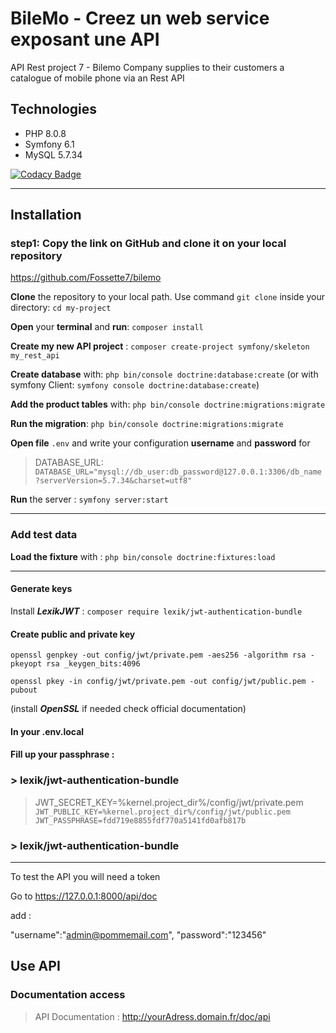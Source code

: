 # BileMo - Creez un web service exposant une API
API Rest project 7 -
Bilemo Company supplies to their customers a catalogue of mobile phone via an Rest API
## Technologies
<ul>
 <li>PHP 8.0.8</li>
 <li>Symfony 6.1</li> 
 <li>MySQL 5.7.34</li> 
</ul>

 [![Codacy Badge](https://app.codacy.com/project/badge/Grade/b5ded4c9754a4ef9b8b97232525ae5fe)](https://www.codacy.com/gh/Fossette7/bilemo/dashboard?utm_source=github.com&amp;utm_medium=referral&amp;utm_content=Fossette7/bilemo&amp;utm_campaign=Badge_Grade)
<hr>

## Installation

### step1: **Copy the link** on GitHub and **clone it** on your local repository
https://github.com/Fossette7/bilemo

**Clone** the repository to your local path. Use command `git clone`
inside your directory:  `cd my-project`

**Open** your **terminal** and **run**: `composer install`

**Create my new API project** : `composer create-project symfony/skeleton my_rest_api`

**Create database** with: `php bin/console doctrine:database:create` (or with symfony Client: `symfony console doctrine:database:create`)

**Add the product tables** with: `php bin/console doctrine:migrations:migrate`

**Run the migration**: `php bin/console doctrine:migrations:migrate`

**Open file** `.env` and write your configuration **username** and **password** for

> DATABASE_URL: `DATABASE_URL="mysql://db_user:db_password@127.0.0.1:3306/db_name?serverVersion=5.7.34&charset=utf8"`

**Run** the server : `symfony server:start`
<hr>

### Add test data
**Load the fixture** with :  `php bin/console doctrine:fixtures:load`
<hr>

#### Generate keys

Install ***LexikJWT*** : `composer require lexik/jwt-authentication-bundle` 

#### Create public and private key 

`openssl genpkey -out config/jwt/private.pem -aes256 -algorithm rsa -pkeyopt rsa
_keygen_bits:4096`

`openssl pkey -in config/jwt/private.pem -out config/jwt/public.pem
-pubout`

(install ***OpenSSL*** if needed check official documentation)

#### In your .env.local

#### Fill up your passphrase :

### > lexik/jwt-authentication-bundle ###

 >JWT_SECRET_KEY=%kernel.project_dir%/config/jwt/private.pem`
JWT_PUBLIC_KEY=%kernel.project_dir%/config/jwt/public.pem 
 JWT_PASSPHRASE=fdd719e8855fdf770a5141fd0afb817b`

### > lexik/jwt-authentication-bundle ###
<hr>

To test the API you will need a token

Go to https://127.0.0.1:8000/api/doc

add :

"username":"admin@pommemail.com",
"password":"123456"

## Use API

### Documentation access

> API Documentation :  http://yourAdress.domain.fr/doc/api
